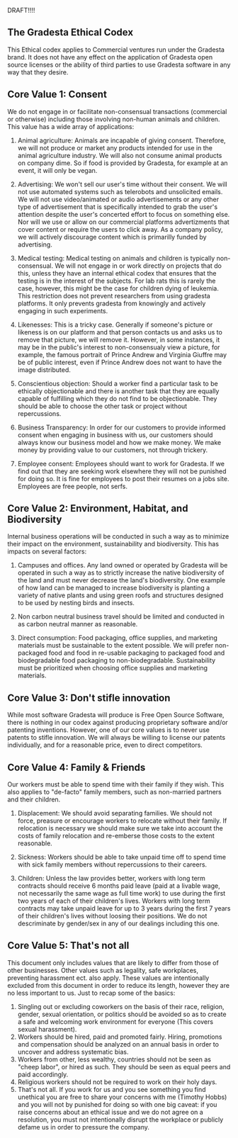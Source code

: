 DRAFT!!!!

The Gradesta Ethical Codex
-------------------------------

This Ethical codex applies to Commercial ventures run under the Gradesta brand. It does not have any effect on the application of Gradesta open source licenses or the ability of third parties to use Gradesta software in any way that they desire.

Core Value 1: Consent
-------------------------

We do not engage in or facilitate non-consensual transactions (commercial or otherwise) including those involving non-human animals and children. This value has a wide array of applications:

1. Animal agriculture: Animals are incapable of giving consent. Therefore, we will not produce or market any products intended for use in the animal agriculture industry. We will also not consume animal products on company dime. So if food is provided by Gradesta, for example at an event, it will only be vegan.

2. Advertising: We won't sell our user's time without their consent. We will not use automated systems such as telerobots and unsolicited emails. We will not use video/animated or audio advertisements or any other type of advertisement that is specifically intended to grab the user's attention despite the user's concerted effort to focus on something else. Nor will we use or allow on our commercial platforms advertizments that cover content or require the users to click away. As a company policy, we will actively discourage content which is primarilly funded by advertising.

3. Medical testing: Medical testing on animals and children is typically non-consensual. We will not engage in or work directly on projects that do this, unless they have an internal ethical codex that ensures that the testing is in the interest of the subjects. For lab rats this is rarely the case, however, this might be the case for children dying of leukemia. This restriction does not prevent researchers from using gradesta platforms. It only prevents gradesta from knowingly and actively engaging in such experiments.

4. Likenesses: This is a tricky case. Generally if someone's picture or likeness is on our platform and that person contacts us and asks us to remove that picture, we will remove it. However, in some instances, it may be in the public's interest to non-consensualy view a picture, for example, the famous portrait of Prince Andrew and Virginia Giuffre may be of public interest, even if Prince Andrew does not want to have the image distributed.

5. Conscientious objection: Should a worker find a particular task to be ethically objectionable and there is another task that they are equally capable of fulfilling which they do not find to be objectionable. They should be able to choose the other task or project without repercussions.

6. Business Transparency: In order for our customers to provide informed consent when engaging in business with us, our customers should always know our business model and how we make money. We make money by providing value to our customers, not through trickery.

7. Employee consent: Employees should want to work for Gradesta. If we find out that they are seeking work elsewhere they will not be punished for doing so. It is fine for employees to post their resumes on a jobs site. Employees are free people, not serfs.

Core Value 2: Environment, Habitat, and Biodiversity
--------------------------------------------------------------

Internal business operations will be conducted in such a way as to minimize their impact on the environment, sustainability and biodiversity. This has impacts on several factors:

1. Campuses and offices. Any land owned or operated by Gradesta will be operated in such a way as to strictly increase the native biodiversity of the land and must never decrease the land's biodiversity. One example of how land can be managed to increase biodiversity is planting a variety of native plants and using green roofs and structures designed to be used by nesting birds and insects.

2. Non carbon neutral business travel should be limited and conducted in as carbon neutral manner as reasonable. 

3. Direct consumption: Food packaging, office supplies, and marketing materials must be sustainable to the extent possible. We will prefer non-packaged food and food in re-usable packaging to packaged food and biodegradable food packaging to non-biodegradable. Sustainability must be prioritized when choosing office supplies and marketing materials.

Core Value 3: Don't stifle innovation
--------------------------------------------

While most software Gradesta will produce is Free Open Source Software, there is nothing in our codex against producing proprietary software and/or patenting inventions. However, one of our core values is to never use patents to stifle innovation. We will always be willing to license our patents individually, and for a reasonable price, even to direct competitors.


Core Value 4: Family & Friends
------------------------------------

Our workers must be able to spend time with their family if they wish. This also applies to "de-facto" family members, such as non-married partners and their children.

1. Displacement: We should avoid separating families. We should not force, preasure or encourage workers to relocate without their family. If relocation is necessary we should make sure we take into account the costs of family relocation and re-emberse those costs to the extent reasonable.

2. Sickness: Workers should be able to take unpaid time off to spend time with sick family members without repercussions to their careers.

3. Children: Unless the law provides better, workers with long term contracts should receive 6 months paid leave (paid at a livable wage, not necessarily the same wage as full time work) to use during the first two years of each of their children's lives. Workers with long term contracts may take unpaid leave for up to 3 years during the first 7 years of their children's lives without loosing their positions. We do not descriminate by gender/sex in any of our dealings including this one.

Core Value 5: That's not all
---------------------------------

This document only includes values that are likely to differ from those of other businesses. Other values such as legality, safe workplaces, preventing harassment ect. also apply. These values are intentionally excluded from this document in order to reduce its length, however they are no less important to us. Just to recap some of the basics:

1. Singling out or excluding coworkers on the basis of their race, religion, gender, sexual orientation, or politics should be avoided so as to create a safe and welcoming work environment for everyone (This covers sexual harassment).
2. Workers should be hired, paid and promoted fairly. Hiring, promotions and compensation should be analyzed on an annual basis in order to uncover and address systematic bias.
3. Workers from other, less wealthy, countries should not be seen as "cheep labor", or hired as such. They should be seen as equal peers and paid accordingly.
4. Religious workers should not be required to work on their holy days.
5. That's not all. If you work for us and you see something you find unethical you are free to share your concerns with me (Timothy Hobbs) and you will not by punished for doing so with one big caveat: if you raise concerns about an ethical issue and we do not agree on a resolution, you must not intentionally disrupt the workplace or publicly defame us in order to pressure the company.
